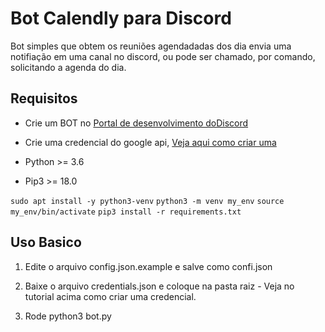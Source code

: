 # Bot Calendly para Discord

Bot simples que obtem os reuniões agendadadas dos dia envia uma notifiação em uma canal no discord, ou pode ser chamado, por comando, solicitando a agenda do dia.

## Requisitos

- Crie um BOT no [Portal de desenvolvimento doDiscord](https://discord.com/developers/applications)
- Crie uma credencial do google api, [Veja aqui como criar uma](https://karenapp.io/articles/how-to-automate-google-calendar-with-python-using-the-calendar-api/)

- Python >= 3.6 
- Pip3 >= 18.0

`sudo apt install -y python3-venv`
`python3 -m venv my_env`
`source my_env/bin/activate`
`pip3 install -r requirements.txt`

## Uso Basico

1. Edite o arquivo config.json.example e salve como confi.json

2. Baixe o arquivo credentials.json e coloque na pasta raiz - Veja no tutorial acima como criar uma credencial.

3. Rode python3 bot.py
